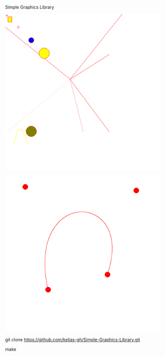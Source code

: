 Simple Graphics Library

![Default Example](output.png)

![Bezier Curves](bezier_curve_example.png)

git clone https://github.com/kelias-gh/Simple-Graphics-Library.git

make
